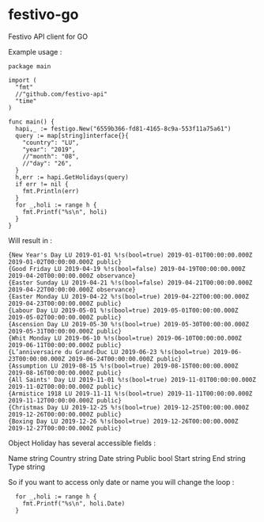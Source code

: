 # festivo-go
Festivo API client for GO

Example usage : 
```
package main

import (
  "fmt"
  //"github.com/festivo-api"
  "time"
)

func main() {
  hapi,_ := festigo.New("6559b366-fd81-4165-8c9a-553f11a75a61")
  query := map[string]interface{}{
    "country": "LU",
    "year": "2019",
    //"month": "08",
    //"day": "26",
  }
  h,err := hapi.GetHolidays(query)
  if err != nil {
    fmt.Println(err)
  }
  for _,holi := range h {
    fmt.Printf("%s\n", holi)
  }
}
```
Will result in : 
```
{New Year's Day LU 2019-01-01 %!s(bool=true) 2019-01-01T00:00:00.000Z 2019-01-02T00:00:00.000Z public}
{Good Friday LU 2019-04-19 %!s(bool=false) 2019-04-19T00:00:00.000Z 2019-04-20T00:00:00.000Z observance}
{Easter Sunday LU 2019-04-21 %!s(bool=false) 2019-04-21T00:00:00.000Z 2019-04-22T00:00:00.000Z observance}
{Easter Monday LU 2019-04-22 %!s(bool=true) 2019-04-22T00:00:00.000Z 2019-04-23T00:00:00.000Z public}
{Labour Day LU 2019-05-01 %!s(bool=true) 2019-05-01T00:00:00.000Z 2019-05-02T00:00:00.000Z public}
{Ascension Day LU 2019-05-30 %!s(bool=true) 2019-05-30T00:00:00.000Z 2019-05-31T00:00:00.000Z public}
{Whit Monday LU 2019-06-10 %!s(bool=true) 2019-06-10T00:00:00.000Z 2019-06-11T00:00:00.000Z public}
{L’anniversaire du Grand-Duc LU 2019-06-23 %!s(bool=true) 2019-06-23T00:00:00.000Z 2019-06-24T00:00:00.000Z public}
{Assumption LU 2019-08-15 %!s(bool=true) 2019-08-15T00:00:00.000Z 2019-08-16T00:00:00.000Z public}
{All Saints' Day LU 2019-11-01 %!s(bool=true) 2019-11-01T00:00:00.000Z 2019-11-02T00:00:00.000Z public}
{Armistice 1918 LU 2019-11-11 %!s(bool=true) 2019-11-11T00:00:00.000Z 2019-11-12T00:00:00.000Z public}
{Christmas Day LU 2019-12-25 %!s(bool=true) 2019-12-25T00:00:00.000Z 2019-12-26T00:00:00.000Z public}
{Boxing Day LU 2019-12-26 %!s(bool=true) 2019-12-26T00:00:00.000Z 2019-12-27T00:00:00.000Z public}
```

Object Holiday has several accessible fields : 

  Name string
  Country string
  Date string
  Public bool
  Start string
  End string
  Type string

So if you want to access only date or name you will change the loop : 
```
  for _,holi := range h {
    fmt.Printf("%s\n", holi.Date)
  }
```
